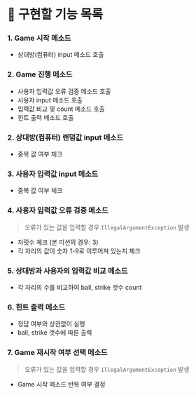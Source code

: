 # 📌 구현할 기능 목록
### 1. Game 시작 메소드
- 상대방(컴퓨터) input 메소드 호출

### 2. Game 진행 메소드
- 사용자 입력값 오류 검증 메소드 호출
- 사용자 input 메소드 호출
- 입력값 비교 및 count 메소드 호출
- 힌트 출력 메소드 호출

### 2. 상대방(컴퓨터) 랜덤값 input 메소드
- 중복 값 여부 체크

### 3. 사용자 입력값 input 메소드
- 중복 값 여부 체크

### 4. 사용자 입력값 오류 검증 메소드
> 오류가 있는 값을 입력할 경우 `IllegalArgumentException` 발생
- 자릿수 체크 (본 미션의 경우: 3)
- 각 자리의 값이 숫자 1-9로 이루어져 있는지 체크

### 5. 상대방과 사용자의 입력값 비교 메소드
- 각 자리의 수를 비교하여 ball, strike 갯수 count

### 6. 힌트 출력 메소드
- 정답 여부와 상관없이 실행
- ball, strike 갯수에 따른 출력

### 7. Game 재시작 여부 선택 메소드
> 오류가 있는 값을 입력할 경우 `IllegalArgumentException` 발생
- Game 시작 메소드 반복 여부 결정